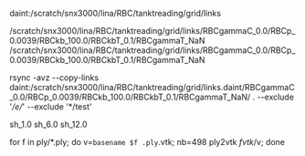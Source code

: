 daint:/scratch/snx3000/lina/RBC/tanktreading/grid/links

/scratch/snx3000/lina/RBC/tanktreading/grid/links/RBCgammaC_0.0/RBCp_0.0039/RBCkb_100.0/RBCkbT_0.1/RBCgammaT_NaN
/scratch/snx3000/lina/RBC/tanktreading/grid/links/RBCgammaC_0.0/RBCp_0.0039/RBCkb_100.0/RBCkbT_0.1/RBCgammaT_NaN

rsync -avz --copy-links daint:/scratch/snx3000/lina/RBC/tanktreading/grid/links.daint/RBCgammaC_0.0/RBCp_0.0039/RBCkb_100.0/RBCkbT_0.1/RBCgammaT_NaN/ . --exclude '*/e/*' --exclude '*/test'

sh_1.0
sh_6.0
sh_12.0


for f in ply/*.ply; do v=`basename $f .ply`.vtk; nb=498 ply2vtk $f vtk/$v; done
